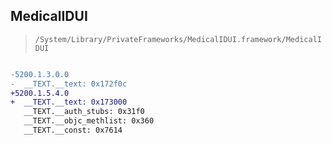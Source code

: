 ## MedicalIDUI

> `/System/Library/PrivateFrameworks/MedicalIDUI.framework/MedicalIDUI`

```diff

-5200.1.3.0.0
-  __TEXT.__text: 0x172f0c
+5200.1.5.4.0
+  __TEXT.__text: 0x173000
   __TEXT.__auth_stubs: 0x31f0
   __TEXT.__objc_methlist: 0x360
   __TEXT.__const: 0x7614

```
